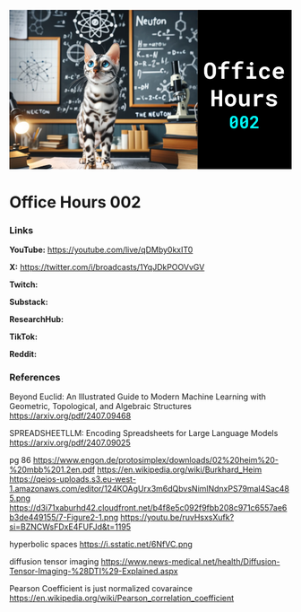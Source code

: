 ![thumbnail](thumbnail.png)

# Office Hours 002

### Links

**YouTube:** https://youtube.com/live/qDMby0kxIT0

**X:** https://twitter.com/i/broadcasts/1YqJDkPOOVvGV

**Twitch:**

**Substack:**

**ResearchHub:**

**TikTok:**

**Reddit:**

### References

Beyond Euclid: An Illustrated Guide to Modern Machine Learning with Geometric, Topological, and Algebraic Structures
https://arxiv.org/pdf/2407.09468

SPREADSHEETLLM: Encoding Spreadsheets for Large Language Models
https://arxiv.org/pdf/2407.09025

pg 86
https://www.engon.de/protosimplex/downloads/02%20heim%20-%20mbb%201.2en.pdf
https://en.wikipedia.org/wiki/Burkhard_Heim
https://qeios-uploads.s3.eu-west-1.amazonaws.com/editor/124KOAgUrx3m6dQbvsNimlNdnxPS79mal4Sac485.png
https://d3i71xaburhd42.cloudfront.net/b4f8e5c092f9fbb208c971c6557ae6b3de449155/7-Figure2-1.png
https://youtu.be/ruvHsxsXufk?si=BZNCWsFDxE4FUFJd&t=1195

hyperbolic spaces
https://i.sstatic.net/6NfVC.png

diffusion tensor imaging
https://www.news-medical.net/health/Diffusion-Tensor-Imaging-%28DTI%29-Explained.aspx

Pearson Coefficient is just normalized covaraince
https://en.wikipedia.org/wiki/Pearson_correlation_coefficient
